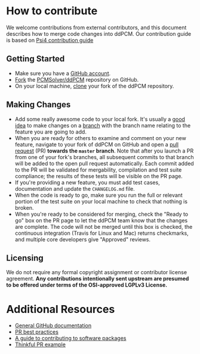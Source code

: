 # How to contribute

We welcome contributions from external contributors, and this document
describes how to merge code changes into ddPCM.
Our contribution guide is based on [Psi4 contribution guide](https://github.com/psi4/psi4/blob/master/.github/CONTRIBUTING.md)

## Getting Started

* Make sure you have a [GitHub account](https://github.com/signup/free).
* [Fork](https://help.github.com/articles/fork-a-repo/) the
  [PCMSolver/ddPCM](https://github.com/PCMSolver/ddPCM) repository on GitHub.
* On your local machine,
  [clone](https://help.github.com/articles/cloning-a-repository/) your fork of
  the ddPCM repository.

## Making Changes

* Add some really awesome code to your local fork.  It's usually a [good
  idea](http://blog.jasonmeridth.com/posts/do-not-issue-pull-requests-from-your-master-branch/)
  to make changes on a
  [branch](https://help.github.com/articles/creating-and-deleting-branches-within-your-repository/)
  with the branch name relating to the feature you are going to add.
* When you are ready for others to examine and comment on your new feature,
  navigate to your fork of ddPCM on GitHub and open a
  [pull request](https://help.github.com/articles/using-pull-requests/) (PR)
  __towards the `master` branch__.
  Note that after you launch a PR from one of your fork's branches, all
  subsequent commits to that branch will be added to the open pull request
  automatically.
  Each commit added to the PR will be validated for mergability, compilation
  and test suite compliance; the results of these tests will be visible on the
  PR page.
* If you're providing a new feature, you must add test cases, documentation and
  update the `CHANGELOG.md` file.
* When the code is ready to go, make sure you run the full or relevant portion
  of the test suite on your local machine to check that nothing is broken.
* When you're ready to be considered for merging, check the "Ready to go" box
  on the PR page to let the ddPCM team know that the changes are complete.
  The code will not be merged until this box is checked, the continuous
  integration (Travis for Linux and Mac) returns checkmarks, and multiple core
  developers give "Approved" reviews.

## Licensing

We do not require any formal copyright assignment or contributor license
agreement.
**Any contributions intentionally sent upstream are presumed to be offered under
terms of the OSI-approved LGPLv3 License.**

# Additional Resources

* [General GitHub documentation](https://help.github.com/)
* [PR best practices](http://codeinthehole.com/writing/pull-requests-and-other-good-practices-for-teams-using-github/)
* [A guide to contributing to software packages](http://www.contribution-guide.org)
* [Thinkful PR example](http://www.thinkful.com/learn/github-pull-request-tutorial/#Time-to-Submit-Your-First-PR)
